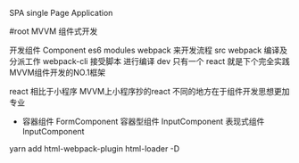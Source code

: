 SPA single Page Application

#root MVVM 组件式开发

开发组件
Component es6 modules
webpack 来开发流程 src
webpack 编译及分派工作
webpack-cli 接受脚本 进行编译 dev
只有一个 react 就是下个完全实践MVVM组件开发的NO.1框架


react 相比于小程序 MVVM上小程序抄的react
不同的地方在于组件开发思想更加专业

- 容器组件
  FormComponent 容器型组件
    InputComponent 表现式组件
    InputComponent 


yarn add html-webpack-plugin html-loader -D